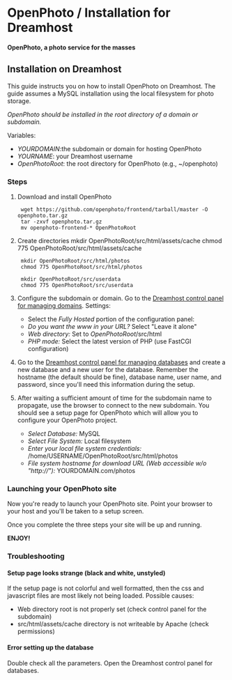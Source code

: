 # OpenPhoto / Installation for Dreamhost

#### OpenPhoto, a photo service for the masses

## Installation on Dreamhost

This guide instructs you on how to install OpenPhoto on Dreamhost.
The guide assumes a MySQL installation using the local filesystem for photo storage.

*OpenPhoto should be installed in the root directory of a domain or subdomain.*

Variables:

- *YOURDOMAIN*:the subdomain or domain for hosting OpenPhoto
- *YOURNAME*: your Dreamhost username
- *OpenPhotoRoot*: the root directory for OpenPhoto (e.g., ~/openphoto)

### Steps

1. Download and install OpenPhoto

        wget https://github.com/openphoto/frontend/tarball/master -O openphoto.tar.gz
        tar -zxvf openphoto.tar.gz
        mv openphoto-frontend-* OpenPhotoRoot

1. Create directories
        mkdir OpenPhotoRoot/src/html/assets/cache
        chmod 775 OpenPhotoRoot/src/html/assets/cache
        
        mkdir OpenPhotoRoot/src/html/photos
        chmod 775 OpenPhotoRoot/src/html/photos
        
        mkdir OpenPhotoRoot/src/userdata
        chmod 775 OpenPhotoRoot/src/userdata
  
1. Configure the subdomain or domain.
Go to the [Dreamhost control panel for managing domains](https://panel.dreamhost.com/index.cgi?tree=domain.manage).  Settings:
   - Select the *Fully Hosted* portion of the configuration panel:
   - *Do you want the www in your URL?* Select "Leave it alone"
   - *Web directory:* Set to *OpenPhotoRoot*/src/html
   - *PHP mode:* Select the latest version of PHP (use FastCGI configuration)

1. Go to the [Dreamhost control panel for managing databases](https://panel.dreamhost.com/index.cgi?tree=goodies.mysql)
and create a new database and a new user for the database.  Remember the hostname (the default should be fine), database name, user name, and password, since you'll need this information during the setup.

1. After waiting a sufficient amount of time for the subdomain name to propagate, use the browser to connect to the new subdomain.  You should see a setup page for OpenPhoto which will allow you to configure your OpenPhoto project.
   - *Select Database:* MySQL
   - *Select File System:* Local filesystem
   - *Enter your local file system credentials:* /home/USERNAME/OpenPhotoRoot/src/html/photos
   - *File system hostname for download URL (Web accessible w/o "http://"):* YOURDOMAIN.com/photos

### Launching your OpenPhoto site

Now you're ready to launch your OpenPhoto site. Point your browser to your host and you'll be taken to a setup screen.

Once you complete the three steps your site will be up and running.

**ENJOY!**


### Troubleshooting

#### Setup page looks strange (black and white, unstyled)
If the setup page is not colorful and well formatted, then the css and javascript files are most likely not being loaded.  Possible causes:

- Web directory root is not properly set (check control panel for the subdomain)
- src/html/assets/cache directory is not writeable by Apache (check permissions)

#### Error setting up the database
Double check all the parameters.  Open the Dreamhost control panel for databases.